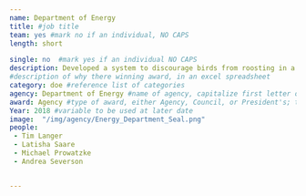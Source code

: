 ```yaml
---
name: Department of Energy
title: #job title
team: yes #mark no if an individual, NO CAPS
length: short

single: no  #mark yes if an individual NO CAPS
description: Developed a system to discourage birds from roosting in a 500-kilovolt electrical substation, saving taxpayers $5.7 million from power disruptions caused by the birds. This system has enabled electricians to focus on maintaining the facility’s power generation, as opposed to cleaning up biowaste from the birds.
#description of why there winning award, in an excel spreadsheet
category: doe #reference list of categories
agency: Department of Energy #name of agency, capitalize first letter of each name
award: Agency #type of award, either Agency, Council, or President's; this is case sensitive so make sure to match the options listed exactly. This section generates the format of the card
Year: 2018 #variable to be used at later date
image:  "/img/agency/Energy_Department_Seal.png"
people:
 - Tim Langer
 - Latisha Saare
 - Michael Prowatzke
 - Andrea Severson


---
```

